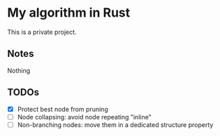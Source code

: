 # My algorithm in Rust
This is a private project.


## Notes
Nothing

## TODOs
- [x] Protect best node from pruning
- [ ] Node collapsing: avoid node repeating "inline"
- [ ] Non-branching nodes: move them in a dedicated structure property
